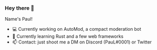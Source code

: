### Hey there 👋

Name's Paul!
- 💻 Currently working on AutoMod, a compact moderation bot
- 🔎 Currently learning Rust and a few web frameworks
- 📫 Contact: just shoot me a DM on Discord (PauL#0001) or Twitter 
